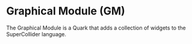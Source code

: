 # Graphical Module (GM)

The Graphical Module is a Quark that adds a collection of widgets to the SuperCollider language.